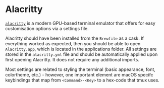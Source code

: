 # Alacritty

[`alacritty`](https://github.com/alacritty/alacritty) is a modern GPU-based terminal emulator that offers for easy customisation options via a settings file. 

Alacritty should have been installed from the `Brewfile` as a cask. If everything worked as expected, then you should be able to open `Alacritty.app`, which is located in the applications folder.
All settings are stored in the `alacritty.yml` file and should be automatically applied upon first opening Alacritty. It does not require any additional imports.

Most settings are related to styling the terminal (basic appearance, font, colortheme, etc.) - however, one important element are macOS specifc keybindings that map from `<Command>-<Key>` to a hex-code that tmux uses.
